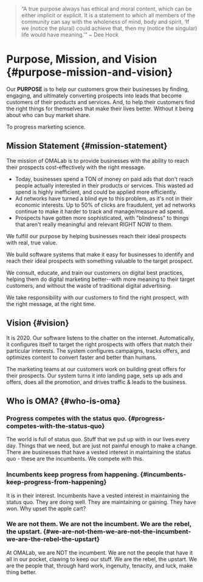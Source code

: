 > “A true purpose always has ethical and moral content, which can be either implicit or explicit. It is a statement to which all members of the community can say with the wholeness of mind, body and spirit, ‘If we \(notice the plural\) could achieve that, then my \(notice the singular\) life would have meaning.’” ~ Dee Hock

# Purpose, Mission, and Vision {#purpose-mission-and-vision}

Our **PURPOSE** is to help our customers grow their businesses by finding, engaging, and ultimately converting prospects into leads that become customers of their products and services. And, to help their customers find the right things for themselves that make their lives better. Without it being about who can buy market share.

To progress marketing science.

## Mission Statement {#mission-statement}

The mission of OMALab is to provide businesses with the ability to reach their prospects cost-effectively with the right message.

* Today, businesses spend a TON of money on paid ads that don't reach people actually interested in their products or services. This wasted ad spend is highly inefficient, and could be applied more efficiently.
* Ad networks have turned a blind eye to this problem, as it's not in their economic interests. Up to 50% of clicks are fraudulent, yet ad networks continue to make it harder to track and manage/measure ad spend.
* Prospects have gotten more sophisticated, with "blindness" to things that aren't really meaningful and relevant RIGHT NOW to them.

We fulfill our purpose by helping businesses reach their ideal prospects with real, true value.

We build software systems that make it easy for businesses to identify and reach their ideal prospects with something valuable to the target prospect.

We consult, educate, and train our customers on digital best practices, helping them do digital marketing better--with more meaning to their target customers, and without the waste of traditional digital advertising.

We take responsibility with our customers to find the right prospect, with the right message, at the right time.

## Vision {#vision}

It is 2020. Our software listens to the chatter on the internet. Automatically, it configures itself to target the right prospects with offers that match their particular interests. The system configures campaigns, tracks offers, and optimizes content to convert faster and better than humans.

The marketing teams at our customers work on building great offers for their prospects. Our system turns it into landing page, sets up ads and offers, does all the promotion, and drives traffic & leads to the business.

## Who is OMA? {#who-is-oma}

### Progress competes with the status quo. {#progress-competes-with-the-status-quo}

The world is full of status quo. Stuff that we put up with in our lives every day. Things that we need, but are just not painful enough to make a change. There are businesses that have a vested interest in maintaining the status quo - these are the incumbents. We compete with this.

### Incumbents keep progress from happening. {#incumbents-keep-progress-from-happening}

It is in their interest. Incumbents have a vested interest in maintaining the status quo. They are doing well. They are maintaining or gaining. They have won. Why upset the apple cart?

### We are not them. We are not the incumbent. We are the rebel, the upstart. {#we-are-not-them-we-are-not-the-incumbent-we-are-the-rebel-the-upstart}

At OMALab, we are NOT the incumbent. We are not the people that have it all in our pocket, clawing to keep our stuff. We are the rebel, the upstart. We are the people that, through hard work, ingenuity, tenacity, and luck, make thing better.

